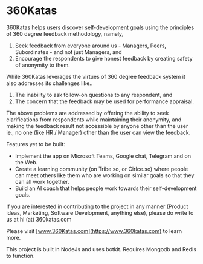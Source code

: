 # 360Katas

360Katas helps users discover self-development goals using the principles of 360 degree feedback methodology, namely, 
1. Seek feedback from everyone around us - Managers, Peers, Subordinates - and not just Managers, and 
2. Encourage the respondents to give honest feedback by creating safety of anonymity to them. 

While 360Katas leverages the virtues of 360 degree feedback system it also addresses its challenges like..
1. The inability to ask follow-on questions to any respondent, and 
2. The concern that the feedback may be used for performance appraisal. 

The above problems are addressed by offering the ability to seek clarifications from respondents while maintaining their anonymity, and making the feedback result not accessible by anyone other than the user ie., no one (like HR / Manager) other than the user can view the feedback. 

Features yet to be built:
- Implement the app on Microsoft Teams, Google chat, Telegram and on the Web. 
- Create a learning community (on Tribe.so, or Cirlce.so) where people can meet others like them who are working on similar goals so that they can all work together.  
- Build an AI coach that helps people work towards their self-development goals. 

If you are interested in contributing to the project in any manner (Product ideas, Marketing, Software Development, anything else), please do write to us at hi (at) 360katas.com 

Please visit [www.360Katas.com](https://www.360katas.com) to learn more. 

This project is built in NodeJs and uses botkit.
Requires Mongodb and Redis to function.